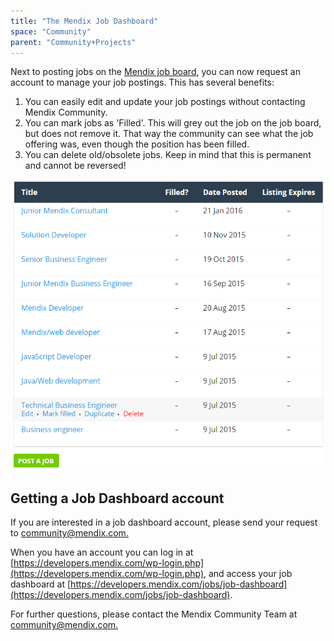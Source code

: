 ```yaml
---
title: "The Mendix Job Dashboard"
space: "Community"
parent: "Community+Projects"
---
```

Next to posting jobs on the [Mendix job board](https://developers.mendix.com/jobs/), you can now request an account to manage your job postings. This has several benefits:

1.  You can easily edit and update your job postings without contacting Mendix Community.
2.  You can mark jobs as 'Filled'. This will grey out the job on the job board, but does not remove it. That way the community can see what the job offering was, even though the position has been filled.
3.  You can delete old/obsolete jobs. Keep in mind that this is permanent and cannot be reversed!

![](attachments/19203315/19399088.png)

## Getting a Job Dashboard account

If you are interested in a job dashboard account, please send your request to [community@mendix.com.](mailto:community@mendix.com.)

When you have an account you can log in at [https://developers.mendix.com/wp-login.php](https://developers.mendix.com/wp-login.php), and access your job dashboard at [https://developers.mendix.com/jobs/job-dashboard](https://developers.mendix.com/jobs/job-dashboard).

For further questions, please contact the Mendix Community Team at [community@mendix.com.](mailto:community@mendix.com.)
